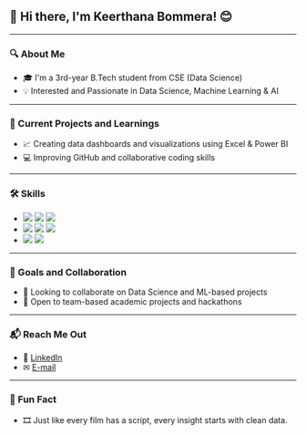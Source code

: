 ## 👋 Hi there, I'm Keerthana Bommera! 😊

---

### 🔍 About Me
- 🎓 I'm a 3rd-year B.Tech student from CSE (Data Science)  
- 💡 Interested and Passionate in Data Science, Machine Learning & AI  

---

### 🚀 Current Projects and Learnings
- 📈 Creating data dashboards and visualizations using Excel & Power BI  
- 💻 Improving GitHub and collaborative coding skills

---

### 🛠 Skills

- <img src="https://img.shields.io/badge/Python-3776AB?style=flat&logo=python&logoColor=white" /> <img src="https://img.shields.io/badge/SQL-005C84?style=flat&logo=postgresql&logoColor=white" /> <img src="https://img.shields.io/badge/R-276DC3?style=flat&logo=r&logoColor=white" />
- <img src="https://img.shields.io/badge/Excel-217346?style=flat&logo=microsoft-excel&logoColor=white" /> <img src="https://img.shields.io/badge/Power%20BI-F2C811?style=flat&logo=powerbi&logoColor=black" /> <img src="https://img.shields.io/badge/Tableau-E97627?style=flat&logo=tableau&logoColor=white" />
- <img src="https://img.shields.io/badge/GitHub-181717?style=flat&logo=github&logoColor=white" /> <img src="https://img.shields.io/badge/Jupyter-F37626?style=flat&logo=jupyter&logoColor=white" />
  
---

### 🤝 Goals and Collaboration
- 🧠 Looking to collaborate on Data Science and ML-based projects  
- 👥 Open to team-based academic projects and hackathons

---

### 📬 Reach Me Out
- 💼 [LinkedIn](https://www.linkedin.com/in/your-profile-url)  
- ✉ [E-mail](bommerakeerthana26@gmail.com)
  
---

### 🌟 Fun Fact
- 🎞 Just like every film has a script, every insight starts with clean data.
